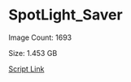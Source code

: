 # SpotLight_Saver

Image Count: 1693

Size: 1.453 GB

[Script Link](https://github.com/liuyal/Archive/blob/master/Python/Utilities/Miscellaneous/spotlight_saver.py)
